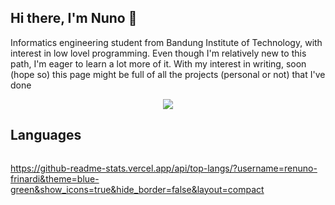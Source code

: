 ## Hi there, I'm Nuno 👋

Informatics engineering student from Bandung Institute of Technology, with interest in low lovel programming. Even though I'm relatively new to this path, I'm eager to learn a lot more of it. With my interest in writing, soon (hope so) this page might be full of all the projects (personal or not) that I've done

<div align="center">
  <img src="https://github-readme-stats.vercel.app/api?username=renuno-frinardi&theme=blue-green&show_icons=true&hide_border=false&count_private=true">
</div>

## Languages

<div align="center">
  <img src="">
</div>

https://github-readme-stats.vercel.app/api/top-langs/?username=renuno-frinardi&theme=blue-green&show_icons=true&hide_border=false&layout=compact
